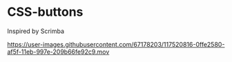 # CSS-buttons
Inspired by Scrimba

https://user-images.githubusercontent.com/67178203/117520816-0ffe2580-af5f-11eb-997e-209b66fe92c9.mov


